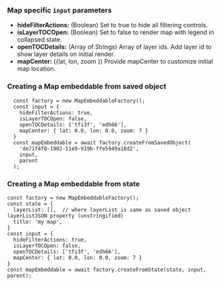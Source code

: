 
### Map specific `input` parameters
- **hideFilterActions:** (Boolean) Set to true to hide all filtering controls.
- **isLayerTOCOpen:** (Boolean) Set to false to render map with legend in collapsed state.
- **openTOCDetails:** (Array of Strings) Array of layer ids. Add layer id to show layer details on initial render.
- **mapCenter:** ({lat, lon, zoom }) Provide mapCenter to customize initial map location.

### Creating a Map embeddable from saved object
```
  const factory = new MapEmbeddableFactory();
  const input = {
    hideFilterActions: true,
    isLayerTOCOpen: false,
    openTOCDetails: ['tfi3f', 'edh66'],
    mapCenter: { lat: 0.0, lon: 0.0, zoom: 7 }
  }
  const mapEmbeddable = await factory.createFromSavedObject(
    'de71f4f0-1902-11e9-919b-ffe5949a18d2',
    input,
    parent
  );
```

### Creating a Map embeddable from state
```
const factory = new MapEmbeddableFactory();
const state = {
  layerList: [],  // where layerList is same as saved object layerListJSON property (unstringified)
  title: 'my map',
}
const input = {
  hideFilterActions: true,
  isLayerTOCOpen: false,
  openTOCDetails: ['tfi3f', 'edh66'],
  mapCenter: { lat: 0.0, lon: 0.0, zoom: 7 }
}
const mapEmbeddable = await factory.createFromState(state, input, parent);
```
